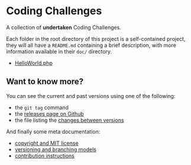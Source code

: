 # Coding Challenges

A collection of **undertaken** Coding Challenges.

Each folder in the root directory of this project is a self-contained project,
they will all have a `README.md` containing a brief description,
with more information available in their `doc/` directory.

* [HelloWorld.php](./00-hello-world-dot-php/)

## Want to know more?

You can see the current and past versions using one of the following:

* the `git tag` command
* the [releases page on Github](https://github.com/gnugat/ssc-coding-challenges/releases)
* the file listing the [changes between versions](CHANGELOG.md)

And finally some meta documentation:

* [copyright and MIT license](LICENSE)
* [versioning and branching models](VERSIONING.md)
* [contribution instructions](CONTRIBUTING.md)
